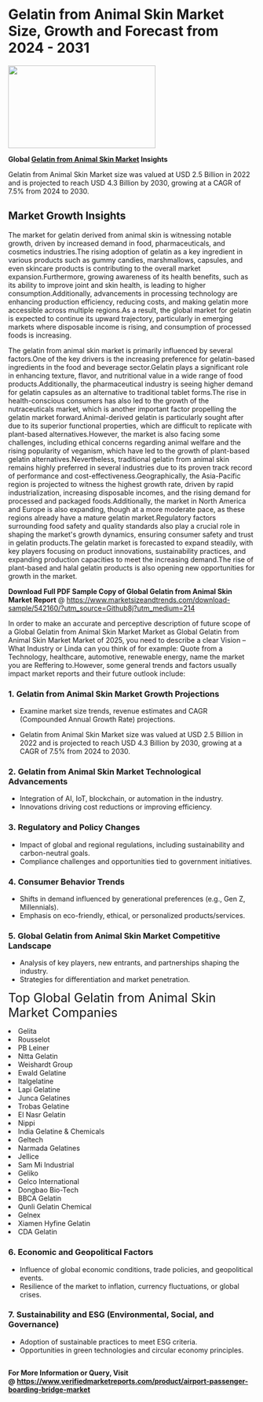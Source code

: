 <H1>Gelatin from Animal Skin Market Size, Growth and Forecast from 2024 - 2031</H1><img class="aligncenter size-medium wp-image-584254" src="https://thirdeyenews.in/wp-content/uploads/2024/09/Global-Market-Research-300x168.jpeg" alt="" width="300" height="168" /><p><strong>Global&nbsp;<a href="https://www.marketsizeandtrends.com/download-sample/542160/?utm_source=Github8j?utm_medium=214">Gelatin from Animal Skin Market</a> Insights</strong></p><p>Gelatin from Animal Skin Market size was valued at USD 2.5 Billion in 2022 and is projected to reach USD 4.3 Billion by 2030, growing at a CAGR of 7.5% from 2024 to 2030.</p><p><h2>Market Growth Insights</h2> <p>The market for gelatin derived from animal skin is witnessing notable growth, driven by increased demand in food, pharmaceuticals, and cosmetics industries.The rising adoption of gelatin as a key ingredient in various products such as gummy candies, marshmallows, capsules, and even skincare products is contributing to the overall market expansion.Furthermore, growing awareness of its health benefits, such as its ability to improve joint and skin health, is leading to higher consumption.Additionally, advancements in processing technology are enhancing production efficiency, reducing costs, and making gelatin more accessible across multiple regions.As a result, the global market for gelatin is expected to continue its upward trajectory, particularly in emerging markets where disposable income is rising, and consumption of processed foods is increasing.</p> <p>The gelatin from animal skin market is primarily influenced by several factors.One of the key drivers is the increasing preference for gelatin-based ingredients in the food and beverage sector.Gelatin plays a significant role in enhancing texture, flavor, and nutritional value in a wide range of food products.Additionally, the pharmaceutical industry is seeing higher demand for gelatin capsules as an alternative to traditional tablet forms.The rise in health-conscious consumers has also led to the growth of the nutraceuticals market, which is another important factor propelling the gelatin market forward.Animal-derived gelatin is particularly sought after due to its superior functional properties, which are difficult to replicate with plant-based alternatives.However, the market is also facing some challenges, including ethical concerns regarding animal welfare and the rising popularity of veganism, which have led to the growth of plant-based gelatin alternatives.Nevertheless, traditional gelatin from animal skin remains highly preferred in several industries due to its proven track record of performance and cost-effectiveness.Geographically, the Asia-Pacific region is projected to witness the highest growth rate, driven by rapid industrialization, increasing disposable incomes, and the rising demand for processed and packaged foods.Additionally, the market in North America and Europe is also expanding, though at a more moderate pace, as these regions already have a mature gelatin market.Regulatory factors surrounding food safety and quality standards also play a crucial role in shaping the market's growth dynamics, ensuring consumer safety and trust in gelatin products.The gelatin market is forecasted to expand steadily, with key players focusing on product innovations, sustainability practices, and expanding production capacities to meet the increasing demand.The rise of plant-based and halal gelatin products is also opening new opportunities for growth in the market.</p> <p><span class=""><strong>Download Full PDF Sample Copy of Global Gelatin from Animal Skin Market Report</strong> @ <a href="https://www.marketsizeandtrends.com/download-sample/542160/?utm_source=Github8j?utm_medium=214" target="_blank">https://www.marketsizeandtrends.com/download-sample/542160/?utm_source=Github8j?utm_medium=214</a></span></p><p>In order to make an accurate and perceptive description of future scope of a Global&nbsp;Gelatin from Animal Skin Market Market as Global&nbsp;Gelatin from Animal Skin Market Market of 2025, you need to describe a clear Vision &ndash; What Industry or Linda can you think of for example: Quote from a Technology, healthcare, automotive, renewable energy, name the market you are Reffering to.However, some general trends and factors usually impact market reports and their future outlook include:</p><h3>1.&nbsp;<strong>Gelatin from Animal Skin Market Growth Projections</strong></h3><ul><li>Examine market size trends, revenue estimates and CAGR (Compounded Annual Growth Rate) projections.</li><li><p>Gelatin from Animal Skin Market size was valued at USD 2.5 Billion in 2022 and is projected to reach USD 4.3 Billion by 2030, growing at a CAGR of 7.5% from 2024 to 2030.</p></li></ul><h3>2.&nbsp;<strong>Gelatin from Animal Skin Market Technological Advancements</strong></h3><ul><li>Integration of AI, IoT, blockchain, or automation in the industry.</li><li>Innovations driving cost reductions or improving efficiency.</li></ul><h3>3.&nbsp;<strong>Regulatory and Policy Changes</strong></h3><ul><li>Impact of global and regional regulations, including sustainability and carbon-neutral goals.</li><li>Compliance challenges and opportunities tied to government initiatives.</li></ul><h3>4.&nbsp;<strong>Consumer Behavior Trends</strong></h3><ul><li>Shifts in demand influenced by generational preferences (e.g., Gen Z, Millennials).</li><li>Emphasis on eco-friendly, ethical, or personalized products/services.</li></ul><h3>5.&nbsp;<strong>Global Gelatin from Animal Skin Market Competitive Landscape</strong></h3><ul><li>Analysis of key players, new entrants, and partnerships shaping the industry.</li><li>Strategies for differentiation and market penetration.</li></ul><p data-pm-slice="1 1 []"><span style="color: inherit; font-family: inherit; font-size: 25px;">Top Global Gelatin from Animal Skin Market Companies</span></p><div class="" data-test-id=""><p><li>Gelita</li><li> Rousselot</li><li> PB Leiner</li><li> Nitta Gelatin</li><li> Weishardt Group</li><li> Ewald Gelatine</li><li> Italgelatine</li><li> Lapi Gelatine</li><li> Junca Gelatines</li><li> Trobas Gelatine</li><li> El Nasr Gelatin</li><li> Nippi</li><li> India Gelatine & Chemicals</li><li> Geltech</li><li> Narmada Gelatines</li><li> Jellice</li><li> Sam Mi Industrial</li><li> Geliko</li><li> Gelco International</li><li> Dongbao Bio-Tech</li><li> BBCA Gelatin</li><li> Qunli Gelatin Chemical</li><li> Gelnex</li><li> Xiamen Hyfine Gelatin</li><li> CDA Gelatin</li></p></div><h3>6.&nbsp;<strong>Economic and Geopolitical Factors</strong></h3><ul><li>Influence of global economic conditions, trade policies, and geopolitical events.</li><li>Resilience of the market to inflation, currency fluctuations, or global crises.</li></ul><h3>7.&nbsp;<strong>Sustainability and ESG (Environmental, Social, and Governance)</strong></h3><ul><li>Adoption of sustainable practices to meet ESG criteria.</li><li>Opportunities in green technologies and circular economy principles.</li></ul><h2><strong style="font-size: 14px;">For More Information or Query, Visit @&nbsp;</strong><a style="background-color: #ffffff; font-size: 14px;" href="https://www.marketsizeandtrends.com/report/gelatin-from-animal-skin-market/" target="_blank">https://www.verifiedmarketreports.com/product/airport-passenger-boarding-bridge-market</a></h2>